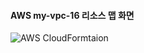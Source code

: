 #### AWS my-vpc-16 리소스 맵 화면
![AWS CloudFormtaion](https://github.com/user-attachments/assets/8a3530b6-8f3d-47c7-8b92-33807de387ed)

